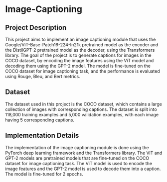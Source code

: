 # Image-Captioning
## Project Description
This project aims to implement an image captioning module that uses the Google/ViT-Base-Patch16-224-In21k pretrained model as the encoder and the DistilGPT-2 pretrained model as the decoder, using the Transformers library. The goal of the project is to generate captions for images in the COCO dataset, by encoding the image features using the ViT model and decoding them using the GPT-2 model. The model is fine-tuned on the COCO dataset for image captioning task, and the performance is evaluated using Rouge, Bleu, and Bert metrics.

## Dataset
The dataset used in this project is the COCO dataset, which contains a large collection of images with corresponding captions. The dataset is split into 118,000 training examples and 5,000 validation examples, with each image having 5 corresponding captions.

## Implementation Details
The implementation of the image captioning module is done using the PyTorch deep learning framework and the Transformers library. The ViT and GPT-2 models are pretrained models that are fine-tuned on the COCO dataset for image captioning task. The ViT model is used to encode the image features and the GPT-2 model is used to decode them into a caption. The model is fine-tuned for 2 epochs.
